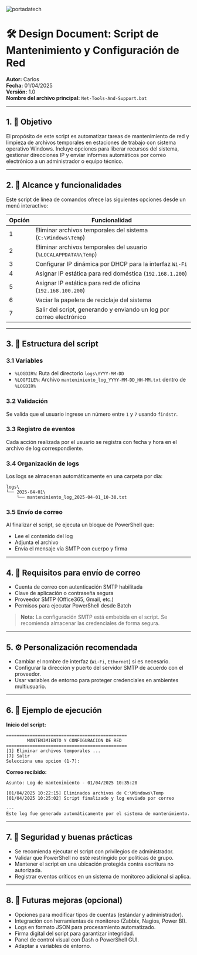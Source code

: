 ![portadatech](https://github.com/user-attachments/assets/31950491-d37c-43a1-986f-71525fc1c0a4)

# 🛠️ Design Document: Script de Mantenimiento y Configuración de Red

**Autor:** Carlos  
**Fecha:** 01/04/2025  
**Versión:** 1.0  
**Nombre del archivo principal:** `Net-Tools-And-Support.bat`

---

## 1. 📌 Objetivo

El propósito de este script es automatizar tareas de mantenimiento de red y limpieza de archivos temporales en estaciones de trabajo con sistema operativo Windows. Incluye opciones para liberar recursos del sistema, gestionar direcciones IP y enviar informes automáticos por correo electrónico a un administrador o equipo técnico.

---

## 2. 🧱 Alcance y funcionalidades

Este script de línea de comandos ofrece las siguientes opciones desde un menú interactivo:

| Opción | Funcionalidad |
|--------|----------------|
| 1 | Eliminar archivos temporales del sistema (`C:\Windows\Temp`) |
| 2 | Eliminar archivos temporales del usuario (`%LOCALAPPDATA%\Temp`) |
| 3 | Configurar IP dinámica por DHCP para la interfaz `Wi-Fi` |
| 4 | Asignar IP estática para red doméstica (`192.168.1.200`) |
| 5 | Asignar IP estática para red de oficina (`192.168.100.200`) |
| 6 | Vaciar la papelera de reciclaje del sistema |
| 7 | Salir del script, generando y enviando un log por correo electrónico |

---

## 3. 🧰 Estructura del script

### 3.1 Variables
- `%LOGDIR%`: Ruta del directorio `logs\YYYY-MM-DD`
- `%LOGFILE%`: Archivo `mantenimiento_log_YYYY-MM-DD_HH-MM.txt` dentro de `%LOGDIR%`

### 3.2 Validación
Se valida que el usuario ingrese un número entre `1` y `7` usando `findstr`.

### 3.3 Registro de eventos
Cada acción realizada por el usuario se registra con fecha y hora en el archivo de log correspondiente.

### 3.4 Organización de logs
Los logs se almacenan automáticamente en una carpeta por día:
```
logs\
└── 2025-04-01\
    └── mantenimiento_log_2025-04-01_10-30.txt
```

### 3.5 Envío de correo
Al finalizar el script, se ejecuta un bloque de PowerShell que:
- Lee el contenido del log
- Adjunta el archivo
- Envía el mensaje vía SMTP con cuerpo y firma

---

## 4. 📩 Requisitos para envío de correo

- Cuenta de correo con autenticación SMTP habilitada
- Clave de aplicación o contraseña segura
- Proveedor SMTP (Office365, Gmail, etc.)
- Permisos para ejecutar PowerShell desde Batch

> **Nota:** La configuración SMTP está embebida en el script. Se recomienda almacenar las credenciales de forma segura.

---

## 5. ⚙️ Personalización recomendada

- Cambiar el nombre de interfaz (`Wi-Fi`, `Ethernet`) si es necesario.
- Configurar la dirección y puerto del servidor SMTP de acuerdo con el proveedor.
- Usar variables de entorno para proteger credenciales en ambientes multiusuario.

---

## 6. 🧪 Ejemplo de ejecución

**Inicio del script:**
```
==============================================
        MANTENIMIENTO Y CONFIGURACION DE RED
==============================================
[1] Eliminar archivos temporales ...
[7] Salir
Selecciona una opcion (1-7):
```

**Correo recibido:**
```
Asunto: Log de mantenimiento - 01/04/2025 10:35:20

[01/04/2025 10:22:15] Eliminados archivos de C:\Windows\Temp
[01/04/2025 10:25:02] Script finalizado y log enviado por correo

---
Este log fue generado automáticamente por el sistema de mantenimiento.
```

---

## 7. 🔧 Seguridad y buenas prácticas

- Se recomienda ejecutar el script con privilegios de administrador.
- Validar que PowerShell no esté restringido por políticas de grupo.
- Mantener el script en una ubicación protegida contra escritura no autorizada.
- Registrar eventos críticos en un sistema de monitoreo adicional si aplica.

---

## 8. 🧭 Futuras mejoras (opcional)

- Opciones para modificar tipos de cuentas (estándar y administrador).
- Integración con herramientas de monitoreo (Zabbix, Nagios, Power BI).
- Logs en formato JSON para procesamiento automatizado.
- Firma digital del script para garantizar integridad.
- Panel de control visual con Dash o PowerShell GUI.
- Adaptar a variables de entorno.
